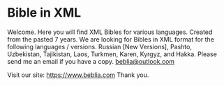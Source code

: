 # Bible in XML
Welcome. Here you will find XML Bibles for various languages. Created from the pasted 7 years.
We are looking for Bibles in XML format for the following languages / versions. Russian [New Versions], Pashto, Uzbekistan, Tajikistan, Laos, Turkmen, Karen, Kyrgyz, and Hakka. Please send me an email if you have a copy. beblia@outlook.com

Visit our site:
https://www.beblia.com
Thank you.
